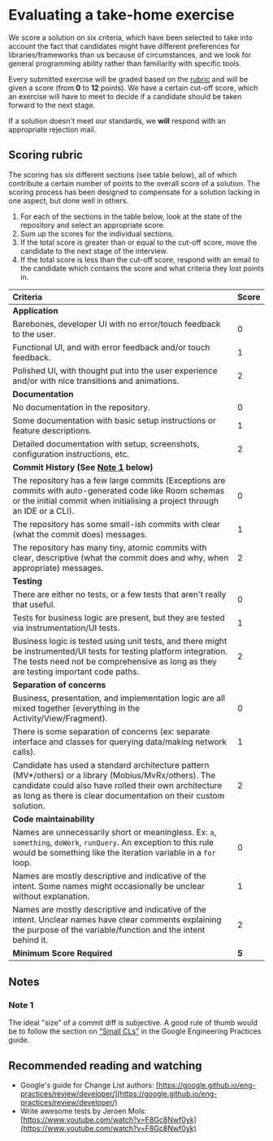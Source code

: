 # Evaluating a take-home exercise

We score a solution on six criteria, which have been selected to take into account the fact that candidates might have different preferences for libraries/frameworks than us because of circumstances, and we look for general programming ability rather than familiarity with specific tools.

Every submitted exercise will be graded based on the [rubric](scoring-a-take-home-exercise.md#scoring-rubric) and will be given a score \(from **0** to **12** points\). We have a certain cut-off score, which an exercise will have to meet to decide if a candidate should be taken forward to the next stage.

If a solution doesn't meet our standards, we **will** respond with an appropriate rejection mail.

## Scoring rubric

The scoring has six different sections \(see table below\), all of which contribute a certain number of points to the overall score of a solution. The scoring process has been designed to compensate for a solution lacking in one aspect, but done well in others.

1. For each of the sections in the table below, look at the state of the repository and select an appropriate score.
2. Sum up the scores for the individual sections.
3. If the total score is greater than or equal to the cut-off score, move the candidate to the next stage of the interview.
4. If the total score is less than the cut-off score, respond with an email to the candidate which contains the score and what criteria they lost points in.

| Criteria | Score |
| :--- | :--- |
| **Application** |  |
| Barebones, developer UI with no error/touch feedback to the user. | 0 |
| Functional UI, and with error feedback and/or touch feedback. | 1 |
| Polished UI, with thought put into the user experience and/or with nice transitions and animations. | 2 |
| **Documentation** |  |
| No documentation in the repository. | 0 |
| Some documentation with basic setup instructions or feature descriptions. | 1 |
| Detailed documentation with setup, screenshots, configuration instructions, etc. | 2 |
| **Commit History \(See** [**Note 1**](scoring-a-take-home-exercise.md#note-1) **below\)** |  |
| The repository has a few large commits \(Exceptions are commits with auto-generated code like Room schemas or the initial commit when initialising a project through an IDE or a CLI\). | 0 |
| The repository has some small-ish commits with clear \(what the commit does\) messages. | 1 |
| The repository has many tiny, atomic commits with clear, descriptive \(what the commit does and why, when appropriate\) messages. | 2 |
| **Testing** |  |
| There are either no tests, or a few tests that aren't really that useful. | 0 |
| Tests for business logic are present, but they are tested via instrumentation/UI tests. | 1 |
| Business logic is tested using unit tests, and there might be instrumented/UI tests for testing platform integration. The tests need not be comprehensive as long as they are testing important code paths. | 2 |
| **Separation of concerns** |  |
| Business, presentation, and implementation logic are all mixed together \(everything in the Activity/View/Fragment\). | 0 |
| There is some separation of concerns \(ex: separate interface and classes for querying data/making network calls\). | 1 |
| Candidate has used a standard architecture pattern \(MV\*/others\) or a library \(Mobius/MvRx/others\). The candidate could also have rolled their own architecture as long as there is clear documentation on their custom solution. | 2 |
| **Code maintainability** |  |
| Names are unnecessarily short or meaningless. Ex: `a`, `something`, `doWork`, `runQuery`. An exception to this rule would be something like the iteration variable in a `for` loop. | 0 |
| Names are mostly descriptive and indicative of the intent. Some names might occasionally be unclear without explanation. | 1 |
| Names are mostly descriptive and indicative of the intent. Unclear names have clear comments explaining the purpose of the variable/function and the intent behind it. | 2 |
| **Minimum Score Required** | **5** |

## Notes

### Note 1

The ideal "size" of a commit diff is subjective. A good rule of thumb would be to follow the section on ["Small CLs"](https://google.github.io/eng-practices/review/developer/small-cls.html) in the Google Engineering Practices guide.

## Recommended reading and watching

* Google's guide for Change List authors: [https://google.github.io/eng-practices/review/developer/](https://google.github.io/eng-practices/review/developer/)
* Write awesome tests by Jeroen Mols: [https://www.youtube.com/watch?v=F8Gc8Nwf0yk](https://www.youtube.com/watch?v=F8Gc8Nwf0yk)

